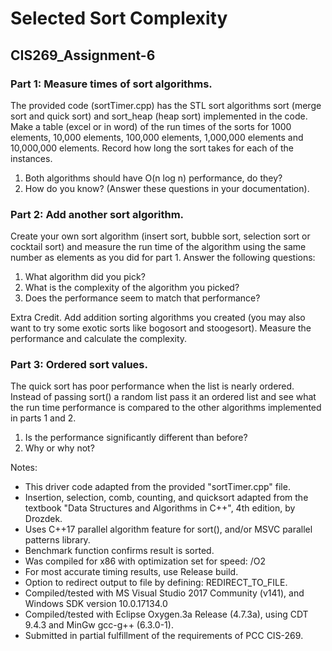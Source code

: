 # Selected Sort Complexity
## CIS269_Assignment-6

### Part 1: Measure times of sort algorithms. 
The provided code (sortTimer.cpp) has the STL sort algorithms sort  (merge sort and quick sort) and sort_heap (heap sort) implemented in the code. Make a table (excel or in word) of the run times of the sorts for 1000 elements, 10,000 elements, 100,000 elements, 1,000,000 elements and 10,000,000 elements. Record how long the sort takes for each of the instances.
  1. Both algorithms should have O(n log n) performance, do they?
  2. How do you know? (Answer these questions in your documentation).

### Part 2: Add another sort algorithm. 
Create your own sort algorithm (insert sort, bubble sort, selection sort or cocktail sort) and measure the run time of the algorithm using the same number as elements as you did for part 1. Answer the following questions:
  1. What algorithm did you pick?
  2. What is the complexity of the algorithm you picked?
  3. Does the performance seem to match that performance?

Extra Credit. Add addition sorting algorithms you created (you may also want to try some exotic sorts like bogosort and stoogesort). Measure the performance and calculate the complexity.

### Part 3: Ordered sort values. 
The quick sort has poor performance when the list is nearly ordered. Instead of passing sort() a random list pass it an ordered list and see what the run time performance is compared to the other algorithms implemented in parts 1 and 2. 
  1. Is the performance significantly different than before? 
  2. Why or why not?

Notes:
* This driver code adapted from the provided "sortTimer.cpp" file.
* Insertion, selection, comb, counting, and quicksort adapted from the textbook "Data Structures and Algorithms in C++", 4th edition, by Drozdek.
* Uses C++17 parallel algorithm feature for sort(), and/or MSVC parallel patterns library.
* Benchmark function confirms result is sorted.
* Was compiled for x86 with optimization set for speed: /O2
* For most accurate timing results, use Release build.
* Option to redirect output to file by defining: REDIRECT_TO_FILE.
* Compiled/tested with MS Visual Studio 2017 Community (v141), and Windows SDK version 10.0.17134.0
* Compiled/tested with Eclipse Oxygen.3a Release (4.7.3a), using CDT 9.4.3 and MinGw gcc-g++ (6.3.0-1).
* Submitted in partial fulfillment of the requirements of PCC CIS-269.

